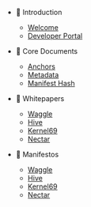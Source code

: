 - 🐝 Introduction
  - [Welcome](README.md)
  - [Developer Portal](README.md#start-building)

- 🧾 Core Documents
  - [Anchors](anchors.md)
  - [Metadata](anchors_metadata.md)
  - [Manifest Hash](anchors_manifest_hash.md)

- 📜 Whitepapers
  - [Waggle](../Whitepapers/whitepaper_waggle.md)
  - [Hive](../Whitepapers/whitepaper_hive.md)
  - [Kernel69](../Whitepapers/whitepaper_kernel69.md)
  - [Nectar](../Whitepapers/whitepaper_nectar.md)

- 📖 Manifestos
  - [Waggle](../Manifestos/manifesto_waggle.md)
  - [Hive](../Manifestos/manifesto_hive.md)
  - [Kernel69](../Manifestos/manifesto_kernel69.md)
  - [Nectar](../Manifestos/manifesto_nectar.md)
